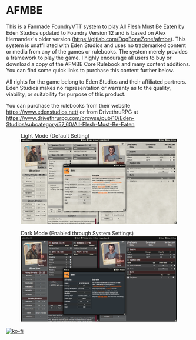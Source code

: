 # AFMBE

This is a Fanmade FoundryVTT system to play All Flesh Must Be Eaten by Eden Studios updated to Foundry Version 12 and is based on Alex Hernandez's older version (https://gitlab.com/DogBoneZone/afmbe). This system is unaffiliated with Eden Studios and uses no trademarked content or media from any of the games or rulebooks. The system 
merely provides a framework to play the game. I highly encourage all users to buy or download a copy of the AFMBE Core Rulebook and many content additions. You can find some quick links to purchase this content further below.

All rights for the game belong to Eden Studios and their affiliated partners. Eden Studios makes no representation or warranty as to the quality, viability, or suitability for purpose of this product.

You can purchase the rulebooks from their website https://www.edenstudios.net/ or from DrivethruRPG at https://www.drivethrurpg.com/browse/pub/10/Eden-Studios/subcategory/57_60/All-Flesh-Must-Be-Eaten

<figure>
    <figcaption>Light Mode (Default Setting)</figcaption>
    <img src="images/afmbe-lightmode.png">
</figure>

<figure>
    <figcaption>Dark Mode (Enabled through System Settings)</figcaption>
    <img src="images/afmbe-darkmode.png">
</figure>

[![ko-fi](https://ko-fi.com/img/githubbutton_sm.svg)](https://ko-fi.com/B0B15MGC4)